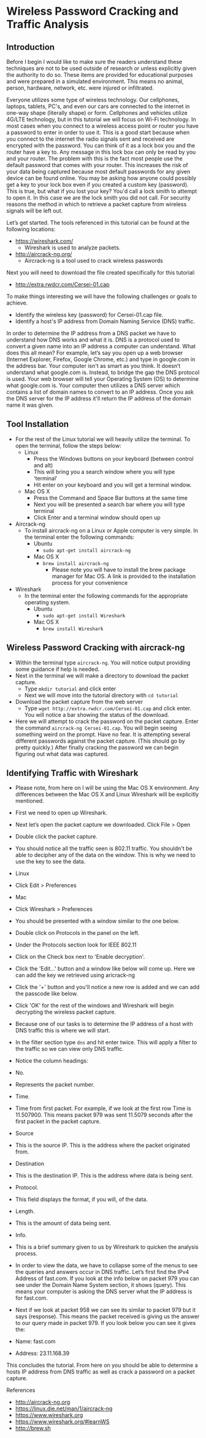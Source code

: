 # Wireless Password Cracking and Traffic Analysis

## Introduction

Before I begin I would like to make sure the readers understand these techniques are not to be used outside of research or unless explicitly given the authority to do so. These items are provided for educational purposes and were prepared in a simulated environment. This means no animal, person, hardware, network, etc. were injured or infiltrated.

Everyone utilizes some type of wireless technology. Our cellphones, laptops, tablets, PC's, and even our cars are connected to the internet in one-way shape (literally shape) or form. Cellphones and vehicles utilize 4G/LTE technology, but in this tutorial we will focus on Wi-Fi technology. In most cases when you connect to a wireless access point or router you have a password to enter in order to use it. This is a good start because when you connect to the internet the radio signals sent and received are encrypted with the password. You can think of it as a lock box you and the router have a key to. Any message in this lock box can only be read by you and your router. The problem with this is the fact most people use the default password that comes with your router. This increases the risk of your data being captured because most default passwords for any given device can be found online. You may be asking how anyone could possibly get a key to your lock box even if you created a custom key (password). This is true, but what if you lost your key? You'd call a lock smith to attempt to open it. In this case we are the lock smith you did not call. For security reasons the method in which to retrieve a packet capture from wireless signals will be left out.

Let’s get started. The tools referenced in this tutorial can be found at the following locations:
* https://wireshark.com/
    * Wireshark is used to analyze packets.
* http://aircrack-ng.org/
    * Aircrack-ng is a tool used to crack wireless passwords

Next you will need to download the file created specifically for this tutorial:
* http://extra.rwdcr.com/Cersei-01.cap

To make things interesting we will have the following challenges or goals to achieve.
* Identify the wireless key (password) for Cersei-01.cap file.
* Identify a host's IP address from Domain Naming Service (DNS) traffic.

In order to determine the IP address from a DNS packet we have to understand how DNS works and what it is. DNS is a protocol used to convert a given name into an IP address a computer can understand. What does this all mean? For example, let’s say you open up a web browser (Internet Explorer, Firefox, Google Chrome, etc.) and type in google.com in the address bar. Your computer isn't as smart as you think. It doesn’t understand what google.com is. Instead, to bridge the gap the DNS protocol is used. Your web browser will tell your Operating System (OS) to determine what google.com is. Your computer then utilizes a DNS server which contains a list of domain names  to convert to an IP address. Once you ask the DNS server for the IP address it'll return the IP address of the domain name it was given.

## Tool Installation
* For the rest of the Linux tutorial we will heavily utilize the terminal. To open the terminal, follow the steps below:
	* Linux
		* Press the Windows buttons on your keyboard (between control and alt)
		* This will bring you a search window where you will type 'terminal'
		* Hit enter on your keyboard and you will get a terminal window.
	* Mac OS X
		* Press the Command and Space Bar buttons at the same time
		* Next you will be presented a search bar where you will type terminal
		* Click Enter and a terminal window should open up
* Aircrack-ng
	* To install aircrack-ng on a Linux or Apple computer is very simple. In the terminal enter the following commands:
		* Ubuntu
			* `sudo apt-get install aircrack-ng`
		* Mac OS X
			* `brew install aircrack-ng`
				* Please note you will have to install the brew package manager for Mac OS. A link is provided to the installation process for your convenience   
* Wireshark 
	* In the terminal enter the following commands for the appropriate operating system.
		* Ubuntu
			* `sudo apt-get install Wireshark`
		* Mac OS X
			* `brew install Wireshark`

## Wireless Password Cracking with aircrack-ng
* Within the terminal type `aircrack-ng`. You will notice output providing some guidance if help is needed.
* Next in the terminal we will make a directory to download the packet capture.
	* Type `mkdir tutorial` and click enter
	* Next we will move into the tutorial directory with `cd tutorial`
* Download the packet capture from the web server
	* Type `wget http://extra.rwdcr.com/Cersei-01.cap` and click enter. You will notice a bar showing the status of the download.
* Here we will attempt to crack the password on the packet capture. Enter the command `aircrack-ng Cersei-01.cap`. You will begin seeing something weird on the prompt. Have no fear. It is attempting several different passwords against the packet capture. (This should go by pretty quickly.) After finally cracking the password we can begin figuring out what data was captured.

## Identifying Traffic with Wireshark
* Please note, from here on I will be using the Mac OS X environment. Any differences between the Mac OS X and Linux Wireshark will be explicitly mentioned.
* First we need to open up Wireshark.
* Next let’s open the packet capture we downloaded. Click File > Open
* Double click the packet capture.
* You should notice  all the traffic seen is 802.11 traffic. You shouldn't be able to decipher any of the data on the window. This is why we need to use the key to see the data. 
* Linux
* Click Edit > Preferences
* Mac
* Click Wireshark > Preferences
* You should be presented with a window similar to the one below.
* Double click on Protocols in the panel on the left.
* Under the Protocols section look for IEEE 802.11
* Click on the Check box next to 'Enable decryption'.
* Click the 'Edit…' button and a window like below will come up. Here we can add the key we retrieved using aricrack-ng 
* Click the '+' button and you'll notice a new row is added and we can add the passcode like below. 
* Click 'OK' for the rest of the windows and Wireshark will begin decrypting the wireless packet capture.
* Because one of our tasks is to determine the IP address of a host with DNS traffic this is where we will start.
* In the filter section type `dns` and hit enter twice. This will apply a filter to the traffic so  we can view only DNS traffic. 
* Notice the column headings:
* No. 
* Represents the packet number.
* Time.
* Time from first packet. For example, if we look at the first row Time is 11.507900. This means packet 979 was sent 11.5079 seconds after the first packet in the packet capture.
* Source
* This is the source IP. This is the address where the packet originated from.
* Destination
* This is the destination IP. This is the address where data is being sent.
* Protocol.
* This field displays the format, if you will, of the data.
* Length.
* This is the amount of data being sent.
* Info.
* This is a brief summary given to us by Wireshark to quicken the analysis process. 
 
* In order to view the data, we have to collapse some of the menus to see the queries and answers occur in DNS traffic. Let’s first find the IPv4 Address of fast.com. If you look at the info below on packet 979 you can see under the Domain Name System section, it shows (query). This means your computer is asking the DNS server what the IP address is for fast.com.
 
* Next if we look at packet 958 we can see its similar to packet 979 but it says (response). This means the packet received is giving us the answer to our query made in packet 979. If you look below you can see it gives the:
* Name: fast.com
* Address: 23.11.168.39
 
 
 
This concludes the tutorial. From here on you should be able to determine a hosts IP address from DNS traffic as well as crack a password on a packet capture. 
 
References
* http://aircrack-ng.org
* https://linux.die.net/man/1/aircrack-ng
* https://www.wireshark.org
* https://www.wireshark.org/#learnWS
* http://brew.sh
